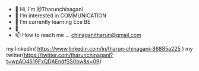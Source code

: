 - 👋 Hi, I’m @Tharunchinagani
- 👀 I’m interested in COMMUNICATION
- 🌱 I’m currently learning Ece BE
- 💞️ 
- 📫 How to reach me ...
chinaganitharun@gmail.com
<!---
Tharunchinagani/Tharunchinagani is a ✨ special ✨ repository because its `README.md` (this file) appears on your GitHub profile.
You can click the Preview link to take a look at your changes.
--->
my linkedin( https://www.linkedin.com/in/tharun-chinagani-86885a225 )
my twitter(https://twitter.com/tharunchinagani?t=wpAO4619FxQDAEndfSS0bw&s=09)
